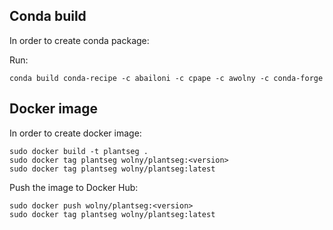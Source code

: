 ## Conda build
In order to create conda package:

Run: 
```
conda build conda-recipe -c abailoni -c cpape -c awolny -c conda-forge
```

## Docker image
In order to create docker image:
```
sudo docker build -t plantseg .
sudo docker tag plantseg wolny/plantseg:<version>
sudo docker tag plantseg wolny/plantseg:latest
```
Push the image to Docker Hub:
```
sudo docker push wolny/plantseg:<version>
sudo docker tag plantseg wolny/plantseg:latest
```


